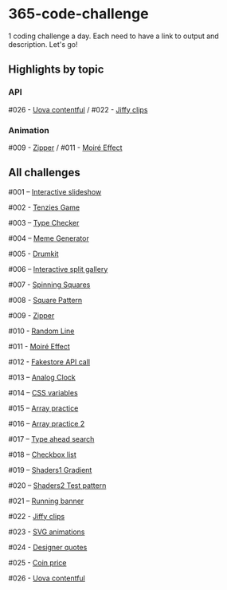 # 365-code-challenge
1 coding challenge a day. Each need to have a link to output and description. Let's go!



## Highlights by topic

### API 
#026 - [Uova contentful](https://mo-uova-contentful.netlify.app/) / #022 - [Jiffy clips](https://mo-jiffy-clips.netlify.app/)

### Animation
#009 - [Zipper](https://mo-zipper.netlify.app/) / #011 - [Moiré Effect](https://mo-moire-effect.netlify.app/)



## All challenges

#001 – [Interactive slideshow](https://m-o-slideshow.netlify.app/)

#002 - [Tenzies Game](https://mo-tenzies-game.netlify.app/)

#003 – [Type Checker](https://mo-type-checker.netlify.app/)

#004 – [Meme Generator](https://meme-generatooor.netlify.app/)

#005 - [Drumkit](https://vanilla-drumkit.netlify.app/)

#006 – [Interactive split gallery](https://interactive-split-gallery.netlify.app/)

#007 - [Spinning Squares](https://mo-spinning-squares.netlify.app/)

#008 - [Square Pattern](https://mo-square-pattern.netlify.app/)

#009 - [Zipper](https://mo-zipper.netlify.app/)

#010 - [Random Line](https://mo-random-line.netlify.app/)

#011 - [Moiré Effect](https://mo-moire-effect.netlify.app/)

#012 - [Fakestore API call](https://fakestore-api-test.netlify.app/)

#013 – [Analog Clock](https://analog-clock-clock.netlify.app/)

#014 – [CSS variables](https://css-variables-update-with-js.netlify.app/)

#015 – [Array practice](https://array-practice-part1.netlify.app/)

#016 – [Array practice 2](https://array-practice-part2.netlify.app/)

#017 – [Type ahead search](https://type-ahead-search.netlify.app/)

#018 – [Checkbox list](https://checkbox-list-challenge.netlify.app/)

#019 – [Shaders1 Gradient](https://shaders1-gradient.netlify.app/)

#020 – [Shaders2 Test pattern](https://shaders-zebra.netlify.app/)

#021 – [Running banner](https://mo-jiro-dreams-of-sushi-page.netlify.app/)

#022 - [Jiffy clips](https://mo-jiffy-clips.netlify.app/)

#023 - [SVG animations](https://mo-svg-animations.netlify.app/)

#024 - [Designer quotes](https://mo-designer-quotes.netlify.app/)

#025 - [Coin price](https://mo-coin-price.netlify.app/)

#026 - [Uova contentful](https://mo-uova-contentful.netlify.app/)
